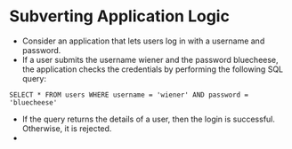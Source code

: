 # Subverting Application Logic

- Consider an application that lets users log in with a username and password.
- If a user submits the username wiener and the password bluecheese, the application checks the credentials by performing the following SQL query:

`SELECT * FROM users WHERE username = 'wiener' AND password = 'bluecheese'`

- If the query returns the details of a user, then the login is successful. Otherwise, it is rejected.
- 